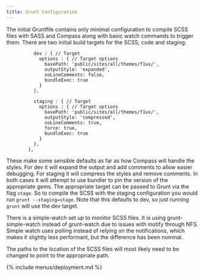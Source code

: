 ```yaml
---
title: Grunt Configuration
---
```


The initial Gruntfile contains only minimal configuration to compile
SCSS files with SASS and Compass along with basic watch commands to
trigger them. There are two initial build targets for the SCSS, code and
staging:

              dev : { // Target
                options : { // Target options
                  basePath: 'public/sites/all/themes/f1ux/',
                  outputStyle: 'expanded',
                  noLineComments: false,
                  bundleExec: true
                }
              },

              staging : { // Target
                options : { // Target options
                  basePath: 'public/sites/all/themes/f1ux/',
                  outputStyle: 'compressed',
                  noLineComments: true,
                  force: true,
                  bundleExec: true
                }
              },
            },

These make some sensible defaults as far as how Compass will handle the
styles. For dev it will expand the output and add comments to allow
easier debugging. For staging it will compress the styles and remove
comments. In both cases it will attempt to use bundler to pin the
version of the appropriate gems. The appropriate target can be passed to
Grunt via the flag `stage`. So to compile the SCSS with the staging
configuration you would run `grunt --staging=stage`. Note that this
defaults to dev, so just running `grunt` will use the dev target.

There is a simple-watch set up to monitor SCSS files. It is using
grunt-simple-watch instead of grunt-watch due to issues with inotify
through NFS. Simple watch uses polling instead of relying on the
notifications, which makes it slightly less performant, but the
difference has been nominal.

The paths to the location of the SCSS files will most likely need to be
changed to point to the appropriate path.

{% include menus/deployment.md %}
